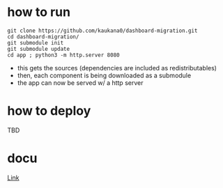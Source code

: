 # how to run

    git clone https://github.com/kaukana0/dashboard-migration.git
    cd dashboard-migration/
    git submodule init
    git submodule update
    cd app ; python3 -m http.server 8080

- this gets the sources (dependencies are included as redistributables)
- then, each component is being downloaded as a submodule 
- the app can now be served w/ a http server

# how to deploy

TBD

# docu

[Link](./docu/index.md)
